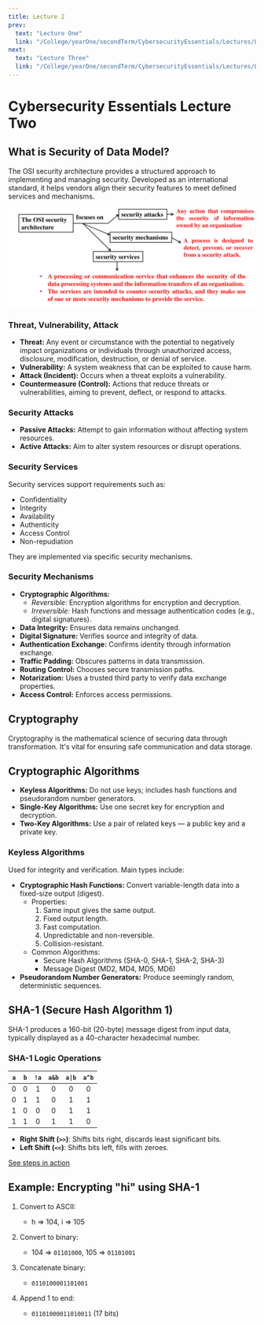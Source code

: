 ```yaml
---
title: Lecture 2
prev:
  text: "Lecture One"
  link: "/College/yearOne/secondTerm/CybersecurityEssentials/Lectures/LectureOne"
next:
  text: "Lecture Three"
  link: "/College/yearOne/secondTerm/CybersecurityEssentials/Lectures/LectureThree"
---
```


# Cybersecurity Essentials Lecture Two

## What is Security of Data Model?

The OSI security architecture provides a structured approach to implementing and managing security. Developed as an international standard, it helps vendors align their security features to meet defined services and mechanisms.

![](../imgs/figure.png)

### Threat, Vulnerability, Attack

- **Threat:** Any event or circumstance with the potential to negatively impact organizations or individuals through unauthorized access, disclosure, modification, destruction, or denial of service.
- **Vulnerability:** A system weakness that can be exploited to cause harm.
- **Attack (Incident):** Occurs when a threat exploits a vulnerability.
- **Countermeasure (Control):** Actions that reduce threats or vulnerabilities, aiming to prevent, deflect, or respond to attacks.

### Security Attacks

- **Passive Attacks:** Attempt to gain information without affecting system resources.
- **Active Attacks:** Aim to alter system resources or disrupt operations.

### Security Services

Security services support requirements such as:

- Confidentiality
- Integrity
- Availability
- Authenticity
- Access Control
- Non-repudiation

They are implemented via specific security mechanisms.

### Security Mechanisms

- **Cryptographic Algorithms:**
  - _Reversible:_ Encryption algorithms for encryption and decryption.
  - _Irreversible:_ Hash functions and message authentication codes (e.g., digital signatures).
- **Data Integrity:** Ensures data remains unchanged.
- **Digital Signature:** Verifies source and integrity of data.
- **Authentication Exchange:** Confirms identity through information exchange.
- **Traffic Padding:** Obscures patterns in data transmission.
- **Routing Control:** Chooses secure transmission paths.
- **Notarization:** Uses a trusted third party to verify data exchange properties.
- **Access Control:** Enforces access permissions.

## Cryptography

Cryptography is the mathematical science of securing data through transformation. It's vital for ensuring safe communication and data storage.

## Cryptographic Algorithms

- **Keyless Algorithms:** Do not use keys; includes hash functions and pseudorandom number generators.
- **Single-Key Algorithms:** Use one secret key for encryption and decryption.
- **Two-Key Algorithms:** Use a pair of related keys — a public key and a private key.

### Keyless Algorithms

Used for integrity and verification. Main types include:

- **Cryptographic Hash Functions:** Convert variable-length data into a fixed-size output (digest).
  - Properties:
    1. Same input gives the same output.
    2. Fixed output length.
    3. Fast computation.
    4. Unpredictable and non-reversible.
    5. Collision-resistant.
  - Common Algorithms:
    - Secure Hash Algorithms (SHA-0, SHA-1, SHA-2, SHA-3)
    - Message Digest (MD2, MD4, MD5, MD6)
- **Pseudorandom Number Generators:** Produce seemingly random, deterministic sequences.

## SHA-1 (Secure Hash Algorithm 1)

SHA-1 produces a 160-bit (20-byte) message digest from input data, typically displayed as a 40-character hexadecimal number.

### SHA-1 Logic Operations

| `a` | `b` | `!a` | `a&b` | `a\|b` | `a^b` |
| :-: | :-: | :--: | :---: | :----: | :---: |
|  0  |  0  |  1   |   0   |   0    |   0   |
|  0  |  1  |  1   |   0   |   1    |   1   |
|  1  |  0  |  0   |   0   |   1    |   1   |
|  1  |  1  |  0   |   1   |   1    |   0   |

- **Right Shift (`>>`)**: Shifts bits right, discards least significant bits.
- **Left Shift (`<<`)**: Shifts bits left, fills with zeroes.

[See steps in action](https://hash-file.online/)

## Example: Encrypting "hi" using SHA-1

1. Convert to ASCII:

   - h => 104, i => 105

2. Convert to binary:

   - 104 => `01101000`, 105 => `01101001`

3. Concatenate binary:

   - `0110100001101001`

4. Append 1 to end:

   - `01101000011010011` (17 bits)
